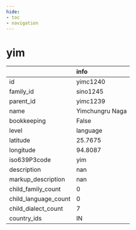 ```yaml
---
hide:
- toc
- navigation
---
```

# yim
|                      | info            |
|:---------------------|:----------------|
| id                   | yimc1240        |
| family_id            | sino1245        |
| parent_id            | yimc1239        |
| name                 | Yimchungru Naga |
| bookkeeping          | False           |
| level                | language        |
| latitude             | 25.7675         |
| longitude            | 94.8087         |
| iso639P3code         | yim             |
| description          | nan             |
| markup_description   | nan             |
| child_family_count   | 0               |
| child_language_count | 0               |
| child_dialect_count  | 7               |
| country_ids          | IN              |